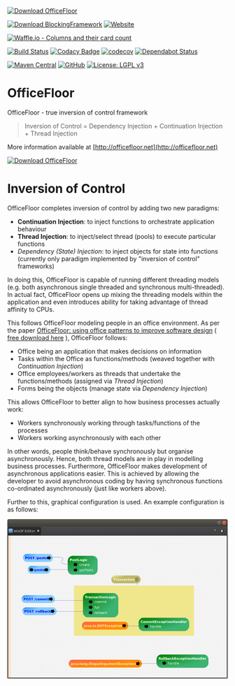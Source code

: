  [![Download OfficeFloor](https://a.fsdn.com/con/app/sf-download-button)](https://sourceforge.net/projects/officefloor/files/latest/download)

 [![Download BlockingFramework](https://img.shields.io/sourceforge/dm/officefloor.svg)](https://sourceforge.net/projects/officefloor/files/latest/download)
 [![Website](https://img.shields.io/website-up-down-green-red/http/officefloor.net.svg?label=http://officefloor.net)](http://officefloor.net)

[![Waffle.io - Columns and their card count](https://badge.waffle.io/sagenschneider/OfficeFloor.svg?columns=all)](https://waffle.io/sagenschneider/OfficeFloor)

 [![Build Status](https://travis-ci.org/sagenschneider/OfficeFloor.svg?branch=master)](https://travis-ci.org/sagenschneider/OfficeFloor)
 [![Codacy Badge](https://api.codacy.com/project/badge/Grade/48a33c29fe5c423fbba190010994925f)](https://www.codacy.com/app/daniel_77/OfficeFloor?utm_source=github.com&amp;utm_medium=referral&amp;utm_content=sagenschneider/OfficeFloor&amp;utm_campaign=Badge_Grade)
 [![codecov](https://codecov.io/gh/sagenschneider/OfficeFloor/branch/master/graph/badge.svg)](https://codecov.io/gh/sagenschneider/OfficeFloor)
 [![Dependabot Status](https://api.dependabot.com/badges/status?host=github&repo=sagenschneider/OfficeFloor)](https://dependabot.com)

 [![Maven Central](https://img.shields.io/maven-central/v/net.officefloor/officefloor.svg)](https://search.maven.org/search?q=a:officefloor)
 [![GitHub](https://img.shields.io/github/license/sagenschneider/OfficeFloor.svg)](http://officefloor.net/pricing.html)
 [![License: LGPL v3](https://img.shields.io/badge/License-LGPL%20v3-blue.svg)](http://officefloor.net/pricing.html)


# OfficeFloor

OfficeFloor - true inversion of control framework

> Inversion of Control = Dependency Injection + Continuation Injection + Thread Injection

More information available at [http://officefloor.net](http://officefloor.net)


[![Download OfficeFloor](https://a.fsdn.com/con/app/sf-download-button)](https://sourceforge.net/projects/officefloor/files/latest/download)


# Inversion of Control

OfficeFloor completes inversion of control by adding two new paradigms:

* **Continuation Injection**: to inject functions to orchestrate application behaviour
* **Thread Injection**: to inject/select thread (pools) to execute particular functions
* *Dependency (State) Injection*: to inject objects for state into functions (currently only paradigm implemented by "inversion of control" frameworks)
 
In doing this, OfficeFloor is capable of running different threading models (e.g. both asynchronous single threaded and synchronous multi-threaded).  In actual fact, OfficeFloor opens up mixing the threading models within the application and even introduces ability for taking advantage of thread affinity to CPUs.

This follows OfficeFloor modeling people in an office environment.  As per the paper [OfficeFloor: using office patterns to improve software design](http://doi.acm.org/10.1145/2739011.2739013) ( [free download here](http://www.officefloor.net/about.html) ), OfficeFloor follows:

* Office being an application that makes decisions on information
* Tasks within the Office as functions/methods (weaved together with *Continuation Injection*)
* Office employees/workers as threads that undertake the functions/methods (assigned via *Thread Injection*)
* Forms being the objects (manage state via *Dependency Injection*)

This allows OfficeFloor to better align to how business processes actually work:

* Workers synchronously working through tasks/functions of the processes
* Workers working asynchronously with each other

In other words, people think/behave synchronously but organise asynchronously.  Hence, both thread models are in play in modelling business processes.  Furthermore, OfficeFloor makes development of asynchronous applications easier.  This is achieved by allowing the developer to avoid asynchronous coding by having synchronous functions co-ordinated asynchronously (just like workers above).

Further to this, graphical configuration is used.  An example configuration is as follows:

![Graphical Configuration](officefloor/tutorials/TransactionHttpServer/src/site/resources/images/transaction-woof.png "OfficeFloor graphical configuration")

